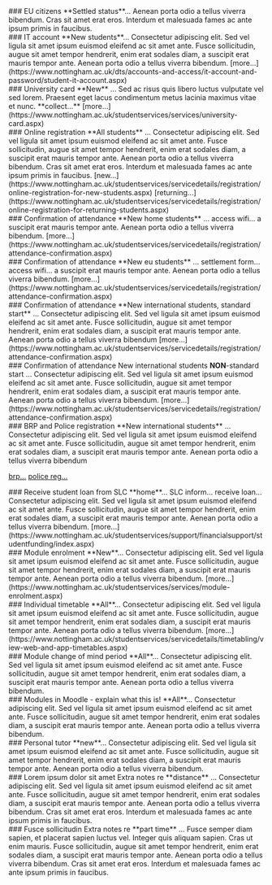 <!-- Steps to include in wizard

home            British or Irish            reuse engage ones? as icon font?
eu              An EU citizen
international   Any other nationality        <i class="fas fa-globe"></i>

new             First year on course         <i class="fas fa-plus-circle"></i>
returner                                     <i class="fas fa-sync"></i>

stdstart        Start date in September      <i class="fas fa-calendar-check"></i>
nonstdstart                                  <i class="fas fa-calendar-alt"></i>

fulltime        Full time                     <i class="fas fa-user"></i>
parttime                                      <i class="fas fa-user-clock"></i>

distance        Distance learner              <i class="fas fa-satellite-dish"></i>
campus                                        <i class="fas fa-university"></i>
-->

<div class="stage eu  new returner  stdstart nonstdstart  fulltime parttime  distance campus" markdown="1">
### EU citizens
**Settled status**... Aenean porta odio a tellus viverra bibendum. Cras sit amet erat eros. Interdum et malesuada fames ac ante ipsum primis in faucibus.

</div>


<div class="stage  home eu international  new  stdstart nonstdstart  fulltime parttime  distance campus" markdown="1">
### IT account
**New students**... Consectetur adipiscing elit. Sed vel ligula sit amet ipsum euismod eleifend ac sit amet ante. Fusce sollicitudin, augue sit amet tempor hendrerit, enim erat sodales diam, a suscipit erat mauris tempor ante. Aenean porta odio a tellus viverra bibendum.
[more...](https://www.nottingham.ac.uk/dts/accounts-and-access/it-account-and-password/student-it-account.aspx)
</div>


<div class="stage  home eu international  new  stdstart nonstdstart  fulltime parttime  distance campus" markdown="1">
### University card
**New** ... Sed ac risus quis libero luctus vulputate vel sed lorem. Praesent eget lacus condimentum metus lacinia maximus vitae et nunc. **collect...**
[more...](https://www.nottingham.ac.uk/studentservices/services/university-card.aspx)
</div>


<div class="stage  home eu international  new returner  stdstart nonstdstart  fulltime parttime  distance campus" markdown="1">
### Online registration
**All students** ... Consectetur adipiscing elit. Sed vel ligula sit amet ipsum euismod eleifend ac sit amet ante. Fusce sollicitudin, augue sit amet tempor hendrerit, enim erat sodales diam, a suscipit erat mauris tempor ante. Aenean porta odio a tellus viverra bibendum. Cras sit amet erat eros. Interdum et malesuada fames ac ante ipsum primis in faucibus.
[new...](https://www.nottingham.ac.uk/studentservices/servicedetails/registration/online-registration-for-new-students.aspx)
[returning...](https://www.nottingham.ac.uk/studentservices/servicedetails/registration/online-registration-for-returning-students.aspx)
</div>


<div class="stage  home   new  stdstart nonstdstart  fulltime parttime  distance campus" markdown="1">
### Confirmation of attendance
**New home students** ... access wifi... a suscipit erat mauris tempor ante. Aenean porta odio a tellus viverra bibendum.
[more...](https://www.nottingham.ac.uk/studentservices/servicedetails/registration/attendance-confirmation.aspx)
</div>

<div class="stage  eu  new  stdstart nonstdstart  fulltime parttime  distance campus" markdown="1">
### Confirmation of attendance
**New eu students** ... settlement form... access wifi... a suscipit erat mauris tempor ante. Aenean porta odio a tellus viverra bibendum.
[more...](https://www.nottingham.ac.uk/studentservices/servicedetails/registration/attendance-confirmation.aspx)
</div>

<div class="stage  international  new  stdstart  fulltime parttime  distance campus" markdown="1">
### Confirmation of attendance
**New international students, standard start** ... Consectetur adipiscing elit. Sed vel ligula sit amet ipsum euismod eleifend ac sit amet ante. Fusce sollicitudin, augue sit amet tempor hendrerit, enim erat sodales diam, a suscipit erat mauris tempor ante. Aenean porta odio a tellus viverra bibendum
[more...](https://www.nottingham.ac.uk/studentservices/servicedetails/registration/attendance-confirmation.aspx)
</div>

<div class="stage  international  new  nonstdstart  fulltime parttime  distance campus" markdown="1">
### Confirmation of attendance
New international students <b>NON</b>-standard start ... Consectetur adipiscing elit. Sed vel ligula sit amet ipsum euismod eleifend ac sit amet ante. Fusce sollicitudin, augue sit amet tempor hendrerit, enim erat sodales diam, a suscipit erat mauris tempor ante. Aenean porta odio a tellus viverra bibendum.
[more...](https://www.nottingham.ac.uk/studentservices/servicedetails/registration/attendance-confirmation.aspx)
</div>

<div class="stage  international  new  stdstart  fulltime parttime  distance campus" markdown="1">
### BRP and Police registration
**New international students** ... Consectetur adipiscing elit. Sed vel ligula sit amet ipsum euismod eleifend ac sit amet ante. Fusce sollicitudin, augue sit amet tempor hendrerit, enim erat sodales diam, a suscipit erat mauris tempor ante. Aenean porta odio a tellus viverra bibendum

[brp...](https://www.nottingham.ac.uk/studywithus/international-applicants/visa-help/student-route/brp.aspx)
[police reg...](https://www.nottingham.ac.uk/studywithus/international-applicants/visa-help/student-route/responsibilities.aspx)
</div>



<div class="stage  home  new returner  stdstart nonstdstart  fulltime parttime  distance campus" markdown="1">
### Receive student loan from SLC
**home**... SLC inform... receive loan... Consectetur adipiscing elit. Sed vel ligula sit amet ipsum euismod eleifend ac sit amet ante. Fusce sollicitudin, augue sit amet tempor hendrerit, enim erat sodales diam, a suscipit erat mauris tempor ante. Aenean porta odio a tellus viverra bibendum.
[more...](https://www.nottingham.ac.uk/studentservices/support/financialsupport/studentfunding/index.aspx)
</div>





<div class="stage  home eu international  new   stdstart nonstdstart  fulltime parttime  distance campus" markdown="1">
### Module enrolment
**New**... Consectetur adipiscing elit. Sed vel ligula sit amet ipsum euismod eleifend ac sit amet ante. Fusce sollicitudin, augue sit amet tempor hendrerit, enim erat sodales diam, a suscipit erat mauris tempor ante. Aenean porta odio a tellus viverra bibendum.
[more...](https://www.nottingham.ac.uk/studentservices/services/module-enrolment.aspx)

</div>


<div class="stage  home eu international  new returner  stdstart nonstdstart  fulltime parttime  distance campus" markdown="1">
### Individual timetable
**All**... Consectetur adipiscing elit. Sed vel ligula sit amet ipsum euismod eleifend ac sit amet ante. Fusce sollicitudin, augue sit amet tempor hendrerit, enim erat sodales diam, a suscipit erat mauris tempor ante. Aenean porta odio a tellus viverra bibendum.
[more...](https://www.nottingham.ac.uk/studentservices/servicedetails/timetabling/view-web-and-app-timetables.aspx)
</div>


<div class="stage  home eu international  new returner  stdstart nonstdstart  fulltime parttime  distance campus" markdown="1">
### Module change of mind period
**All**... Consectetur adipiscing elit. Sed vel ligula sit amet ipsum euismod eleifend ac sit amet ante. Fusce sollicitudin, augue sit amet tempor hendrerit, enim erat sodales diam, a suscipit erat mauris tempor ante. Aenean porta odio a tellus viverra bibendum.

</div>


<div class="stage  home eu international  new returner  stdstart nonstdstart  fulltime parttime  distance campus" markdown="1">
### Modules in Moodle - explain what this is!
**All**... Consectetur adipiscing elit. Sed vel ligula sit amet ipsum euismod eleifend ac sit amet ante. Fusce sollicitudin, augue sit amet tempor hendrerit, enim erat sodales diam, a suscipit erat mauris tempor ante. Aenean porta odio a tellus viverra bibendum.
</div>


<div class="stage  home eu international  new  stdstart nonstdstart  fulltime parttime  distance campus" markdown="1">
### Personal tutor
**new**... Consectetur adipiscing elit. Sed vel ligula sit amet ipsum euismod eleifend ac sit amet ante. Fusce sollicitudin, augue sit amet tempor hendrerit, enim erat sodales diam, a suscipit erat mauris tempor ante. Aenean porta odio a tellus viverra bibendum.

</div>





<div class="stage  home eu international  new  sstdstart nonstdstart  fulltime parttime  distance" markdown="1">
### Lorem ipsum dolor sit amet
Extra notes re **distance** ... Consectetur adipiscing elit. Sed vel ligula sit amet ipsum euismod eleifend ac sit amet ante. Fusce sollicitudin, augue sit amet tempor hendrerit, enim erat sodales diam, a suscipit erat mauris tempor ante. Aenean porta odio a tellus viverra bibendum. Cras sit amet erat eros. Interdum et malesuada fames ac ante ipsum primis in faucibus.
</div>



<div class="stage  home eu international  new  stdstart nonstdstart  parttime  distance campus" markdown="1">
### Fusce sollicitudin
Extra notes re **part time** ... Fusce semper diam sapien, et placerat sapien luctus vel. Integer quis aliquam sapien. Cras ut enim mauris. Fusce sollicitudin, augue sit amet tempor hendrerit, enim erat sodales diam, a suscipit erat mauris tempor ante. Aenean porta odio a tellus viverra bibendum. Cras sit amet erat eros. Interdum et malesuada fames ac ante ipsum primis in faucibus.
</div>



<!-- template...
<div class="stage  home eu international  new returner  stdstart nonstdstart  fulltime parttime  distance campus" markdown="1">
### all the users...
**xxx**... Consectetur adipiscing elit. Sed vel ligula sit amet ipsum euismod eleifend ac sit amet ante. Fusce sollicitudin, augue sit amet tempor hendrerit, enim erat sodales diam, a suscipit erat mauris tempor ante. Aenean porta odio a tellus viverra bibendum.
</div>
-->
